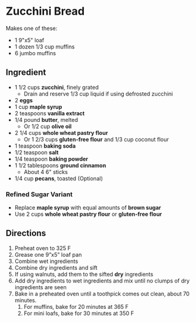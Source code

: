 # Zucchini Bread

Makes one of these:

- 1 9"x5" loaf
- 1 dozen 1/3 cup muffins
- 6 jumbo muffins

## Ingredient

- 1 1/2 cups **zucchini**, finely grated
    - Drain and reserve 1/3 cup liquid if using defrosted zucchini
- 2 **eggs**
- 1 cup **maple syrup**
- 2 teaspoons **vanilla extract**
- 1/4 pound **butter**, melted
    - Or 1/2 cup **olive oil**
- 2 1/4 cups **whole wheat pastry flour**
    - Or 1 2/3 cups **gluten-free flour** and 1/3 cup coconut flour
- 1 teaspoon **baking soda**
- 1/2 teaspoon **salt**
- 1/4 teaspoon **baking powder**
- 1 1/2 tablespoons **ground cinnamon**
    - About 4 6" sticks
- 1/4 cup **pecans**, toasted (Optional)

### Refined Sugar Variant

- Replace **maple syrup** with equal amounts of **brown sugar**
- Use 2 cups **whole wheat pastry flour** or **gluten-free flour**

## Directions

1. Preheat oven to 325 F
1. Grease one 9”x5” loaf pan
1. Combine wet ingredients
1. Combine dry ingredients and sift
1. If using walnuts, add them to the sifted **dry** ingredients
1. Add dry ingredients to wet ingredients and mix until no clumps of dry ingredients are seen
1. Bake in a preheated oven until a toothpick comes out clean, about 70 minutes.
    1. For muffins, bake for 20 minutes at 365 F
    1. For mini loafs, bake for 30 minutes at 350 F
